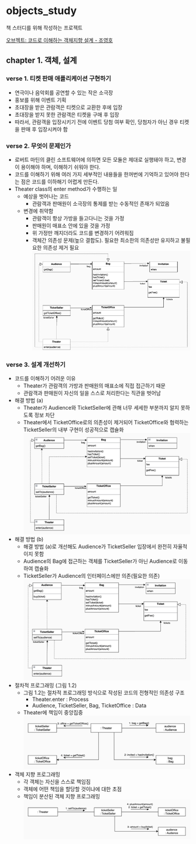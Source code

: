 # objects_study

책 스터디를 위해 작성하는 프로젝트

[오브젝트: 코드로 이해하는 객체지향 설계 - 조영호](https://product.kyobobook.co.kr/detail/S000001766367)


## chapter 1. 객체, 설계

### verse 1. 티켓 판매 애플리케이션 구현하기
- 연극이나 음악회를 공연할 수 있는 작은 소극장
- 홍보를 위해 이벤트 기획
- 초대장을 받은 관람객은 티켓으로 교환한 후에 입장
- 초대장을 받지 못한 관람객은 티켓을 구매 후 입장
- 따라서, 관람객을 입장시키기 전에 이벤트 당첨 여부 확인, 당첨자가 아닌 경우 티켓을 판매 후 입장시켜야 함

### verse 2. 무엇이 문제인가
- 로버트 마틴의 클린 소프트웨어에 의하면 모든 모듈은 제대로 실행돼야 하고, 변경이 용이해야 하며, 이해하기 쉬워야 한다.
- 코드를 이해하기 위해 여러 가지 세부적인 내용들을 한꺼번에 기억하고 있어야 한다는 점은 코드를 이하해기 어렵게 만든다.
- Theater class의 enter method가 수행하는 일
  - 예상을 벗어나는 코드
    - 관람객과 판매원이 소극장의 통제를 받는 수동적인 존재가 되었음
  - 변경에 취약함
    - 관람객이 항상 가방을 들고다니는 것을 가정
    - 판매원이 매표소 안에 있을 것을 가정
    - 위 가정만 깨지더라도 코드를 변경하기 어려워짐
    - 객체간 의존성 문제(높으 결합도). 필요한 최소한의 의존성만 유지하고 불필요한 의존성 제거 필요
![그림 1.2.png](./readme_assets/pic.1.2.png)

### verse 3. 설계 개선하기
- 코드를 이해하기 어려운 이유
  - Theater가 관람객의 가방과 판매원의 매표소에 직접 접근하기 때문
  - 관람객과 판매원이 자신의 일을 스스로 처리한다는 직관을 벗어남
- 해결 방법 (a)
  - Theater가 Audience와 TicketSeller에 관해 너무 세세한 부분까지 알지 못하도록 정보 차단
  - Theater에서 TicketOffice로의 의존성이 제거되어 TicketOffice와 협력하는 TicketSeller의 내부 구현이 성공적으로 캡슐화
  ![그림 1.4.png](./readme_assets/pic.1.4.png)
- 해결 방법 (b)
  - 해결 방법 (a)로 개선해도 Audience가 TicketSeller 입장에서 완전히 자율적이지 못함
  - Audience의 Bag에 접근하는 객체를 TicketSeller가 아닌 Audience로 이동하여 캡슐화
  - TicketSeller가 Audience의 인터페이스에만 의존(필요한 의존)
  ![그림 1.6.png](./readme_assets/pic.1.6.png)
- 절차적 프로그래밍 (그림 1.2)
  - 그림 1.2는 절차적 프로그래밍 방식으로 작성된 코드의 전형적인 의존성 구조
    - Theater.enter : Process
    - Audience, TicketSeller, Bag, TicketOffice : Data
  - Theater에 책임이 중앙집중
    ![그림 1.7.png](./readme_assets/pic.1.7.png)
- 객체 지향 프로그래밍
  - 각 객체는 자신을 스스로 책임짐
  - 객체에 어떤 책임을 할당할 것이냐에 대한 초점
  - 책임이 분산된 객체 지향 프로그래밍
    ![그림 1.8.png](./readme_assets/pic.1.8.png)
